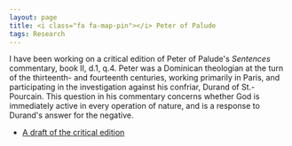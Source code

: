 ```yaml
---
layout: page
title: <i class="fa fa-map-pin"></i> Peter of Palude
tags: Research
---
```


I have been working on a critical edition of Peter of Palude's *Sentences* commentary, book II, d.1, q.4. Peter was a Dominican theologian at the turn of the thirteenth- and fourteenth centuries, working primarily in Paris, and participating in the investigation against his confriar, Durand of St.-Pourcain. This question in his commentary concerns whether God is immediately active in every operation of nature, and is a response to Durand's answer for the negative.

- [A draft of the critical edition](/public/texts/Palude.pdf)
